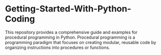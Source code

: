 # Getting-Started-With-Python-Coding
This repository provides a comprehensive guide and examples for procedural programming in Python. Procedural programming is a programming paradigm that focuses on creating modular, reusable code by organizing instructions into procedures or functions.
